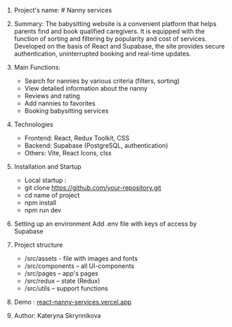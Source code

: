 1. Project's name: # Nanny services

2. Summary:
   The babysitting website is a convenient platform that helps parents find and book qualified caregivers. It is equipped with the function of sorting and filtering by popularity and cost of services. Developed on the basis of React and Supabase, the site provides secure authentication, uninterrupted booking and real-time updates.

3. Main Functions:

   - Search for nannies by various criteria (filters, sorting)
   - View detailed information about the nanny
   - Reviews and rating
   - Add nannies to favorites
   - Booking babysitting services

4. Technologies

   - Frontend: React, Redux Toolkit, CSS
   - Backend: Supabase (PostgreSQL, authentication)
   - Others: Vite, React Icons, clsx

5. Installation and Startup

   - Local startup :
   - git clone https://github.com/your-repository.git
   - cd name of project
   - npm install
   - npm run dev

6. Setting up an environment
   Add .env file with keys of access by Supabase

7. Project structure

   - /src/assets - file with images and fonts
   - /src/components – all UI-components
   - /src/pages – app's pages
   - /src/redux – state (Redux)
   - /src/utils – support functions

8. Demo : [react-nanny-services.vercel.app](https://react-nanny-services.vercel.app/)

9. Author: Kateryna Skrynnikova
